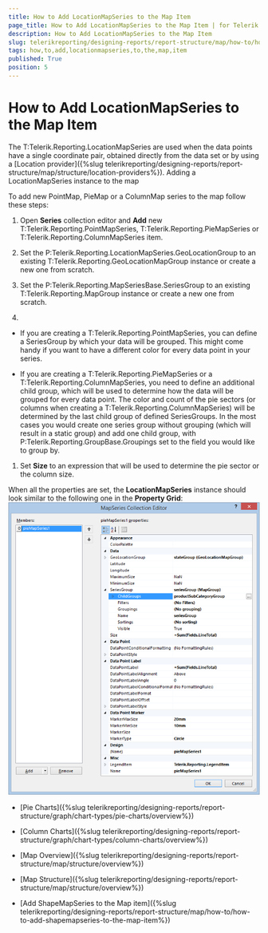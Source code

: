 ```yaml
---
title: How to Add LocationMapSeries to the Map Item
page_title: How to Add LocationMapSeries to the Map Item | for Telerik Reporting Documentation
description: How to Add LocationMapSeries to the Map Item
slug: telerikreporting/designing-reports/report-structure/map/how-to/how-to-add-locationmapseries-to-the-map-item
tags: how,to,add,locationmapseries,to,the,map,item
published: True
position: 5
---
```


# How to Add LocationMapSeries to the Map Item



The T:Telerik.Reporting.LocationMapSeries are used when the data points have a single coordinate pair,
        obtained directly from the data set or by using a [Location provider]({%slug telerikreporting/designing-reports/report-structure/map/structure/location-providers%}).
      Adding a LocationMapSeries instance to the map

To add new PointMap, PieMap or a ColumnMap series to the map follow these steps:
        

1. Open __Series__ collection editor and __Add__ new
              T:Telerik.Reporting.PointMapSeries,
              T:Telerik.Reporting.PieMapSeries
              or
              T:Telerik.Reporting.ColumnMapSeries
              item.
            

1. Set the P:Telerik.Reporting.LocationMapSeries.GeoLocationGroup to an existing
              T:Telerik.Reporting.GeoLocationMapGroup instance or create a new one from scratch.
            

1. Set the P:Telerik.Reporting.MapSeriesBase.SeriesGroup to an existing
              T:Telerik.Reporting.MapGroup instance or create a new one from scratch.
            

1. 

* If you are creating a T:Telerik.Reporting.PointMapSeries, you can define a SeriesGroup
                  by which your data will be grouped. This might come handy if you want to have a different color for every data point in your series.
                

* If you are creating a T:Telerik.Reporting.PieMapSeries or a
                  T:Telerik.Reporting.ColumnMapSeries, you need to define an additional child group,
                  which will be used to determine how the data will be grouped for every data point.
                  The color and count of the pie sectors (or columns when creating a T:Telerik.Reporting.ColumnMapSeries)
                  will be determined by the last child group of defined SeriesGroups. In the most cases
                  you would create one series group without grouping (which will result in a static group) and add one child group, with
                  P:Telerik.Reporting.GroupBase.Groupings
                  set to the field you would like to group by.
                

1. Set __Size__ to an expression that will be used to determine the pie sector or the column size.
            

When all the properties are set, the __LocationMapSeries__ instance should look similar to the following one in the 
          __Property Grid__:
        ![Map Add Location Map Series](images/Map/Map_AddLocationMapSeries.png)

 * [Pie Charts]({%slug telerikreporting/designing-reports/report-structure/graph/chart-types/pie-charts/overview%})

 * [Column Charts]({%slug telerikreporting/designing-reports/report-structure/graph/chart-types/column-charts/overview%})

 * [Map Overview]({%slug telerikreporting/designing-reports/report-structure/map/structure/overview%})

 * [Map Structure]({%slug telerikreporting/designing-reports/report-structure/map/structure/overview%})

 * [Add ShapeMapSeries to the Map item]({%slug telerikreporting/designing-reports/report-structure/map/how-to/how-to-add-shapemapseries-to-the-map-item%})
